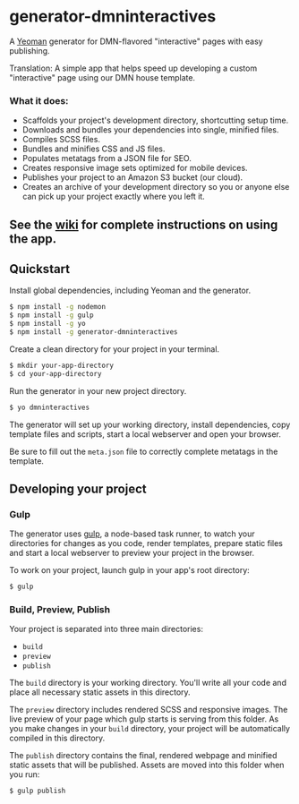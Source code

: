 # generator-dmninteractives

A [Yeoman](http://yeoman.io) generator for DMN-flavored "interactive" pages with easy publishing. 

Translation: A simple app that helps speed up developing a custom "interactive" page using our DMN house template. 

### What it does:

- Scaffolds your project's development directory, shortcutting setup time.
- Downloads and bundles your dependencies into single, minified files.
- Compiles SCSS files.
- Bundles and minifies CSS and JS files.
- Populates metatags from a JSON file for SEO.
- Creates responsive image sets optimized for mobile devices.
- Publishes your project to an Amazon S3 bucket (our cloud).
- Creates an archive of your development directory so you or anyone else can pick up your project exactly where you left it.

## See the [wiki](https://github.com/DallasMorningNews/generator-dmninteractives/wiki) for complete instructions on using the app.

## Quickstart

Install global dependencies, including Yeoman and the generator.

```bash
$ npm install -g nodemon
$ npm install -g gulp
$ npm install -g yo
$ npm install -g generator-dmninteractives
```

Create a clean directory for your project in your terminal.

```bash
$ mkdir your-app-directory
$ cd your-app-directory
```

Run the generator in your new project directory.

```bash
$ yo dmninteractives
```

The generator will set up your working directory, install dependencies, copy template files and scripts, start a local webserver and open your browser.

Be sure to fill out the `meta.json` file to correctly complete metatags in the template.

## Developing your project

### Gulp

The generator uses [gulp](http://gulpjs.com/), a node-based task runner, to watch your directories for changes as you code, render templates, prepare static files and start a local webserver to preview your project in the browser.

To work on your project, launch gulp in your app's root directory:

```bash
$ gulp
```

### Build, Preview, Publish

Your project is separated into three main directories: 
- `build`
- `preview` 
- `publish`


The `build` directory is your working directory. You'll write all your code and place all necessary static assets in this directory.

The `preview` directory includes rendered SCSS and responsive images. The live preview of your page which gulp starts is serving from this folder. As you make changes in your `build` directory, your project will be automatically compiled in this directory. 

The `publish` directory contains the final, rendered webpage and minified static assets that will be published. Assets are moved into this folder when you run:

```bash
$ gulp publish
```
